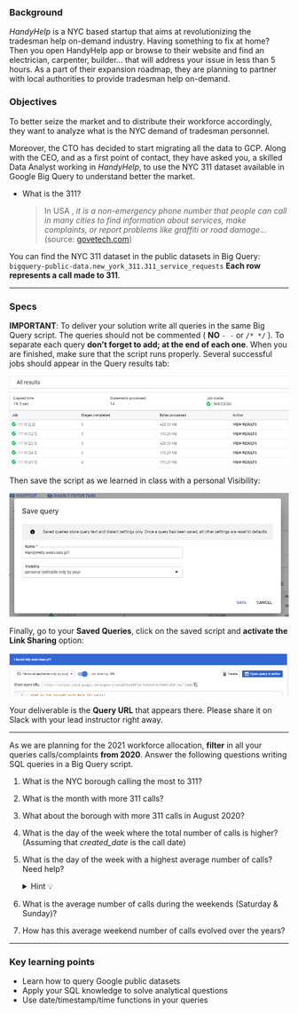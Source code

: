 ### Background

*HandyHelp* is a NYC based startup that aims at revolutionizing the tradesman help on-demand industry. Having something to fix at home? Then you open HandyHelp app or browse to their website and find an electrician, carpenter, builder… that will address your issue in less than 5 hours. As a part of their expansion roadmap, they are planning to partner with local authorities to provide tradesman help on-demand.

### Objectives

To better seize the market and to distribute their workforce accordingly, they want to analyze what is the NYC demand of tradesman personnel. 

Moreover, the CTO has decided to start migrating all the data to GCP. Along with the CEO, and as a first point of contact, they have asked you, a skilled Data Analyst working in *HandyHelp*, to use the NYC 311 dataset available in Google Big Query to understand better the market.

- What is the 311?

    > In USA , *it is a non-emergency phone number that people can call in many cities to find information about services, make complaints, or report problems like graffiti or road damage*… (source: [govetech.com](http://govetech.com/))

You can find the NYC 311 dataset in the public datasets in Big Query: `bigquery-public-data.new_york_311.311_service_requests` **Each row represents a call made to 311**.

---

### Specs

**IMPORTANT**: To deliver your solution write all queries in the same Big Query script. The queries should not be commented ( **NO** `- -`  or `/* */` ). To separate each query **don't forget to add; at the end of each one**. When you are finished, make sure that the script runs properly. Several successful jobs should appear in the Query results tab:

![assets/succefuls_run.png](assets/succefuls_run.png)

 Then save the script as we learned in class with a personal Visibility:

![assets/Captura.png](assets/Captura.png)

Finally, go to your **Saved Queries**, click on the saved script and **activate the Link Sharing** option:

![assets/link-on.png](assets/link-on.png)

Your deliverable is the **Query URL** that appears there. Please share it on Slack with your lead instructor right away.

---

As we are planning for the 2021 workforce allocation, **filter** in all your queries calls/complaints **from 2020**. Answer the following questions writing SQL queries in a Big Query script.

1. What is the NYC borough calling the most to 311?
2. What is the month with more 311 calls?
3. What about the borough with more 311 calls in August 2020?
4. What is the day of the week where the total number of calls is higher? (Assuming that *created_date* is the call date)
5. What is the day of the week with a highest average number of calls? 
    Need help?

    <details><summary markdown='span'>Hint 💡
    </summary>
      Maybe you could use the `WITH` clause that you learned in the previous units
    </details>

6. What is the average number of calls during the weekends (Saturday & Sunday)?
7. How has this average weekend number of calls evolved over the years? 

---

### Key learning points

- Learn how to query Google public datasets
- Apply your SQL knowledge to solve analytical questions
- Use date/timestamp/time functions in your queries
